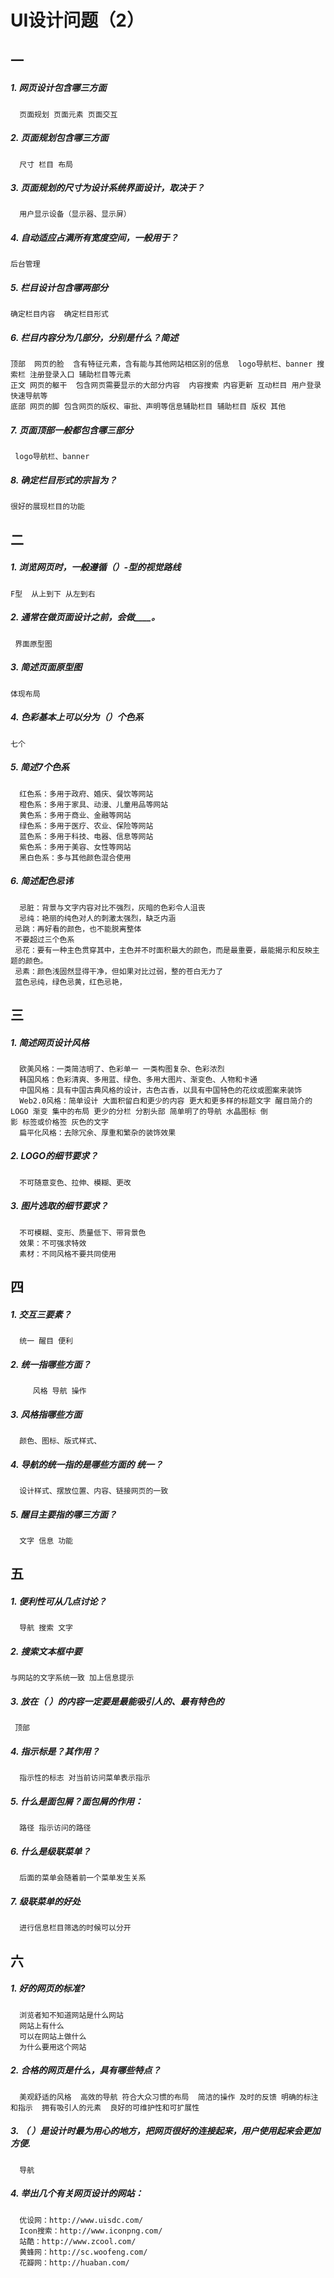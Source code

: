 # UI设计问题（2）
## 一
##### 1.	网页设计包含哪三方面
      页面规划 页面元素 页面交互 
##### 2.	页面规划包含哪三方面
      尺寸 栏目 布局
##### 3.	页面规划的尺寸为设计系统界面设计，取决于？
      用户显示设备（显示器、显示屏）
##### 4.	自动适应占满所有宽度空间，一般用于？
    后台管理
##### 5.	栏目设计包含哪两部分
    确定栏目内容  确定栏目形式
##### 6.	栏目内容分为几部分，分别是什么？简述
    顶部  网页的脸  含有特征元素，含有能与其他网站相区别的信息  logo导航栏、banner 搜索栏 注册登录入口 辅助栏目等元素
    正文 网页的躯干  包含网页需要显示的大部分内容  内容搜索 内容更新 互动栏目 用户登录 快速导航等
    底部 网页的脚 包含网页的版权、审批、声明等信息辅助栏目 辅助栏目 版权 其他
##### 7.	页面顶部一般都包含哪三部分
     logo导航栏、banner
##### 8.	确定栏目形式的宗旨为？
    很好的展现栏目的功能
## 二
##### 1.	浏览网页时，一般遵循（）-型的视觉路线
    F型  从上到下 从左到右 
##### 2.	通常在做页面设计之前，会做____。
     界面原型图
##### 3.	简述页面原型图
    体现布局
##### 4.	色彩基本上可以分为（）个色系
    七个 
##### 5.	简述7个色系
      红色系：多用于政府、婚庆、餐饮等网站
      橙色系：多用于家具、动漫、儿童用品等网站
      黄色系：多用于商业、金融等网站
      绿色系：多用于医疗、农业、保险等网站
      蓝色系：多用于科技、电器、信息等网站
      紫色系：多用于美容、女性等网站
      黑白色系：多与其他颜色混合使用
##### 6.	简述配色忌讳
      忌脏：背景与文字内容对比不强烈，灰暗的色彩令人沮丧
      忌纯：艳丽的纯色对人的刺激太强烈，缺乏内涵
     忌跳：再好看的颜色，也不能脱离整体
     不要超过三个色系 
     忌花：要有一种主色贯穿其中，主色并不时面积最大的颜色，而是最重要，最能揭示和反映主题的颜色。
     忌素：颜色浅固然显得干净，但如果对比过弱，整的苍白无力了
     蓝色忌纯，绿色忌黄，红色忌艳，
## 三
##### 1.	简述网页设计风格
      欧美风格：一类简洁明了、色彩单一 一类构图复杂、色彩浓烈
      韩国风格：色彩清爽、多用蓝、绿色、多用大图片、渐变色、人物和卡通
      中国风格：具有中国古典风格的设计，古色古香，以具有中国特色的花纹或图案来装饰
      Web2.0风格：简单设计 大面积留白和更少的内容 更大和更多样的标题文字 醒目简介的LOGO 渐变 集中的布局 更少的分栏 分割头部 简单明了的导航 水晶图标 倒               影 标签或价格签 灰色的文字
      扁平化风格：去除冗余、厚重和繁杂的装饰效果 
##### 2.	LOGO的细节要求？
      不可随意变色、拉伸、模糊、更改
##### 3.	图片选取的细节要求？
      不可模糊、变形、质量低下、带背景色
      效果：不可强求特效
      素材：不同风格不要共同使用

## 四
##### 1.	交互三要素？
      统一 醒目 便利 
##### 2.	统一指哪些方面？
         风格 导航 操作
##### 3.	风格指哪些方面
      颜色、图标、版式样式、
##### 4.	导航的统一指的是哪些方面的 统一？
      设计样式、摆放位置、内容、链接网页的一致
##### 5.	醒目主要指的哪三方面？
      文字 信息 功能
## 五
##### 1.	便利性可从几点讨论？
      导航 搜索 文字
##### 2.	搜索文本框中要
    与网站的文字系统一致 加上信息提示 
##### 3.	放在（ ）的内容一定要是最能吸引人的、最有特色的
     顶部
##### 4.	指示标是？其作用？
      指示性的标志 对当前访问菜单表示指示
##### 5.	什么是面包屑？面包屑的作用：
      路径 指示访问的路径
##### 6.	什么是级联菜单？
      后面的菜单会随着前一个菜单发生关系
##### 7.	级联菜单的好处
      进行信息栏目筛选的时候可以分开
## 六
##### 1.	好的网页的标准?
      浏览者知不知道网站是什么网站
      网站上有什么
      可以在网站上做什么
      为什么要用这个网站
##### 2.	合格的网页是什么，具有哪些特点？
      美观舒适的风格  高效的导航 符合大众习惯的布局  简洁的操作 及时的反馈 明确的标注和指示  拥有吸引人的元素  良好的可维护性和可扩展性
##### 3.	（ ）是设计时最为用心的地方，把网页很好的连接起来，用户使用起来会更加方便.
      导航
##### 4.	举出几个有关网页设计的网站：
      优设网：http://www.uisdc.com/
      Icon搜索：http://www.iconpng.com/
      站酷：http://www.zcool.com/
      黄蜂网：http://sc.woofeng.com/
      花瓣网：http://huaban.com/
